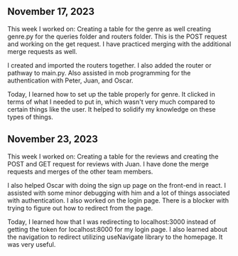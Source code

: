 ## November 17, 2023

This week I worked on:
Creating a table for the genre as well creating genre.py for the queries folder and routers folder. This is the POST request and working on the get request. I have practiced merging with the additional merge requests as well.

I created and imported the routers together. I also added the router or pathway to main.py. Also assisted in mob programming for the authentication with Peter, Juan, and Oscar.

Today, I learned how to set up the table properly for genre. It clicked in terms of what I needed to put in, which wasn't very much compared to certain things like the user.
It helped to solidify my knowledge on these types of things.


## November 23, 2023

This week I worked on:
Creating a table for the reviews and creating the POST and GET request for reviews with Juan. I have done the merge requests and merges of the other team members.

I also helped Oscar with doing the sign up page on the front-end in react. I assisted with some minor debugging with him and a lot of things associated with authentication. I also worked on the login page. There is a blocker with trying to figure out how to redirect from the page.

Today, I learned how that I was redirecting to localhost:3000 instead of getting the token for localhost:8000 for my login page. I also learned about the navigation to redirect utilizing useNavigate library to the homepage. It was very useful.
